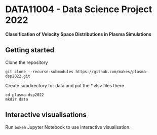 # DATA11004 - Data Science Project 2022

**Classification of Velocity Space Distributions in Plasma Simulations**

## Getting started

Clone the repository

    git clone --recurse-submodules https://github.com/makes/plasma-dsp2022.git

Create subdirectory for data and put the \*.vlsv files there

    cd plasma-dsp2022
    mkdir data

## Interactive visualisations

Run `bokeh` Jupyter Notebook to use interactive visualisation.
